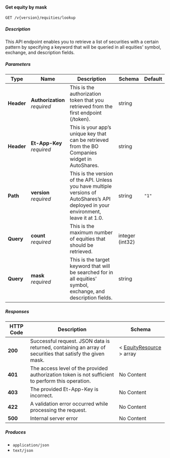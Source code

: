 
<a name="securities_getequitiesbymask"></a>
#### Get equity by mask
```
GET /v{version}/equities/lookup
```


##### Description
This API endpoint enables you to retrieve a list of securities with a certain pattern by specifying a keyword that will be queried in all equities' symbol, exchange, and description fields.


##### Parameters

|Type|Name|Description|Schema|Default|
|---|---|---|---|---|
|**Header**|**Authorization**  <br>*required*|This is the authorization token that you retrieved from the first endpoint (/token).|string||
|**Header**|**Et-App-Key**  <br>*required*|This is your app’s unique key that can be retrieved from the BO Companies widget in AutoShares.|string||
|**Path**|**version**  <br>*required*|This is the version of the API. Unless you have multiple versions of AutoShares’s API deployed in your environment, leave it at 1.0.|string|`"1"`|
|**Query**|**count**  <br>*required*|This is the maximum number of equities that should be retrieved.|integer (int32)||
|**Query**|**mask**  <br>*required*|This is the target keyword that will be searched for in all equities' symbol, exchange, and description fields.|string||


##### Responses

|HTTP Code|Description|Schema|
|---|---|---|
|**200**|Successful request. JSON data is returned, containing an array of securities that satisfy the given mask.|< [EquityResource](#equityresource) > array|
|**401**|The access level of the provided authorization token is not sufficient to perform this operation.|No Content|
|**403**|The provided Et-App-Key is incorrect.|No Content|
|**422**|A validation error occurred while processing the request.|No Content|
|**500**|Internal server error|No Content|


##### Produces

* `application/json`
* `text/json`




